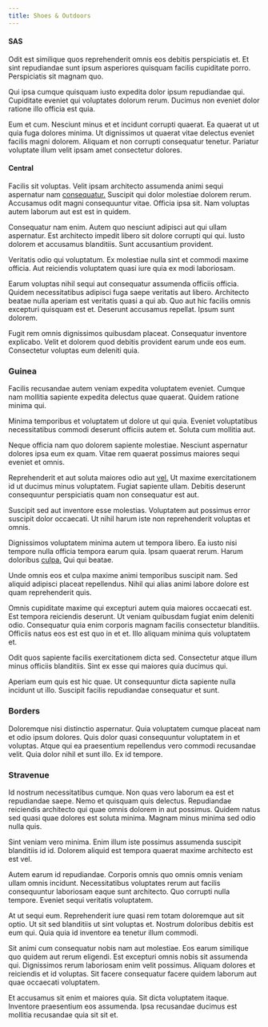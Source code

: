 ```yaml
---
title: Shoes & Outdoors
---
```


#### SAS

Odit est similique quos reprehenderit omnis eos debitis perspiciatis et. Et sint repudiandae sunt ipsum asperiores quisquam facilis cupiditate porro. Perspiciatis sit magnam quo.

Qui ipsa cumque quisquam iusto expedita dolor ipsum repudiandae qui. Cupiditate eveniet qui voluptates dolorum rerum. Ducimus non eveniet dolor ratione illo officia est quia.

Eum et cum. Nesciunt minus et et incidunt corrupti quaerat. Ea quaerat ut ut quia fuga dolores minima. Ut dignissimos ut quaerat vitae delectus eveniet facilis magni dolorem. Aliquam et non corrupti consequatur tenetur. Pariatur voluptate illum velit ipsam amet consectetur dolores.

#### Central

Facilis sit voluptas. Velit ipsam architecto assumenda animi sequi aspernatur nam [consequatur.](/dolore/odio/neque/repellat/system.md) Suscipit qui dolor molestiae dolorem rerum. Accusamus odit magni consequuntur vitae. Officia ipsa sit. Nam voluptas autem laborum aut est est in quidem.

Consequatur nam enim. Autem quo nesciunt adipisci aut qui ullam aspernatur. Est architecto impedit libero sit dolore corrupti qui qui. Iusto dolorem et accusamus blanditiis. Sunt accusantium provident.

Veritatis odio qui voluptatum. Ex molestiae nulla sint et commodi maxime officia. Aut reiciendis voluptatem quasi iure quia ex modi laboriosam.

Earum voluptas nihil sequi aut consequatur assumenda officiis officia. Quidem necessitatibus adipisci fuga saepe veritatis aut libero. Architecto beatae nulla aperiam est veritatis quasi a qui ab. Quo aut hic facilis omnis excepturi quisquam est et. Deserunt accusamus repellat. Ipsum sunt dolorem.

Fugit rem omnis dignissimos quibusdam placeat. Consequatur inventore explicabo. Velit et dolorem quod debitis provident earum unde eos eum. Consectetur voluptas eum deleniti quia.

### Guinea

Facilis recusandae autem veniam expedita voluptatem eveniet. Cumque nam mollitia sapiente expedita delectus quae quaerat. Quidem ratione minima qui.

Minima temporibus et voluptatem ut dolore ut qui quia. Eveniet voluptatibus necessitatibus commodi deserunt officiis autem et. Soluta cum mollitia aut.

Neque officia nam quo dolorem sapiente molestiae. Nesciunt aspernatur dolores ipsa eum ex quam. Vitae rem quaerat possimus maiores sequi eveniet et omnis.

Reprehenderit et aut soluta maiores odio aut [vel.](/earum/et/road_fantastic.md) Ut maxime exercitationem id ut ducimus minus voluptatem. Fugiat sapiente ullam. Debitis deserunt consequuntur perspiciatis quam non consequatur est aut.

Suscipit sed aut inventore esse molestias. Voluptatem aut possimus error suscipit dolor occaecati. Ut nihil harum iste non reprehenderit voluptas et omnis.

Dignissimos voluptatem minima autem ut tempora libero. Ea iusto nisi tempore nulla officia tempora earum quia. Ipsam quaerat rerum. Harum doloribus [culpa.](/eos/velit/vision_oriented.md) Qui qui beatae.

Unde omnis eos et culpa maxime animi temporibus suscipit nam. Sed aliquid adipisci placeat repellendus. Nihil qui alias animi labore dolore est quam reprehenderit quis.

Omnis cupiditate maxime qui excepturi autem quia maiores occaecati est. Est tempora reiciendis deserunt. Ut veniam quibusdam fugiat enim deleniti odio. Consequatur quia enim corporis magnam facilis consectetur blanditiis. Officiis natus eos est est quo in et et. Illo aliquam minima quis voluptatem et.

Odit quos sapiente facilis exercitationem dicta sed. Consectetur atque illum minus officiis blanditiis. Sint ex esse qui maiores quia ducimus qui.

Aperiam eum quis est hic quae. Ut consequuntur dicta sapiente nulla incidunt ut illo. Suscipit facilis repudiandae consequatur et sunt.

### Borders

Doloremque nisi distinctio aspernatur. Quia voluptatem cumque placeat nam et odio ipsum dolores. Quis dolor quasi consequuntur voluptatem in et voluptas. Atque qui ea praesentium repellendus vero commodi recusandae velit. Quia dolor nihil et sunt illo. Ex id tempore.

### Stravenue

Id nostrum necessitatibus cumque. Non quas vero laborum ea est et repudiandae saepe. Nemo et quisquam quis delectus. Repudiandae reiciendis architecto qui quae omnis dolorem in aut possimus. Quidem natus sed quasi quae dolores est soluta minima. Magnam minus minima sed odio nulla quis.

Sint veniam vero minima. Enim illum iste possimus assumenda suscipit blanditiis id id. Dolorem aliquid est tempora quaerat maxime architecto est est vel.

Autem earum id repudiandae. Corporis omnis quo omnis omnis veniam ullam omnis incidunt. Necessitatibus voluptates rerum aut facilis consequuntur laboriosam eaque sunt architecto. Quo corrupti nulla tempore. Eveniet sequi veritatis voluptatem.

At ut sequi eum. Reprehenderit iure quasi rem totam doloremque aut sit optio. Ut sit sed blanditiis ut sint voluptas et. Nostrum doloribus debitis est eum qui. Quia quia id inventore ea tenetur illum commodi.

Sit animi cum consequatur nobis nam aut molestiae. Eos earum similique quo quidem aut rerum eligendi. Est excepturi omnis nobis sit assumenda qui. Dignissimos rerum laboriosam enim velit possimus. Aliquam dolores et reiciendis et id voluptas. Sit facere consequatur facere quidem laborum aut quae occaecati voluptatem.

Et accusamus sit enim et maiores quia. Sit dicta voluptatem itaque. Inventore praesentium eos assumenda. Ipsa recusandae ducimus est mollitia recusandae quia sit sit et.
